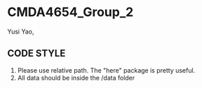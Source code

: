 # CMDA4654_Group_2
Yusi Yao,

## CODE STYLE
1. Please use relative path. The "here" package is pretty useful.
2. All data should be inside the /data folder
